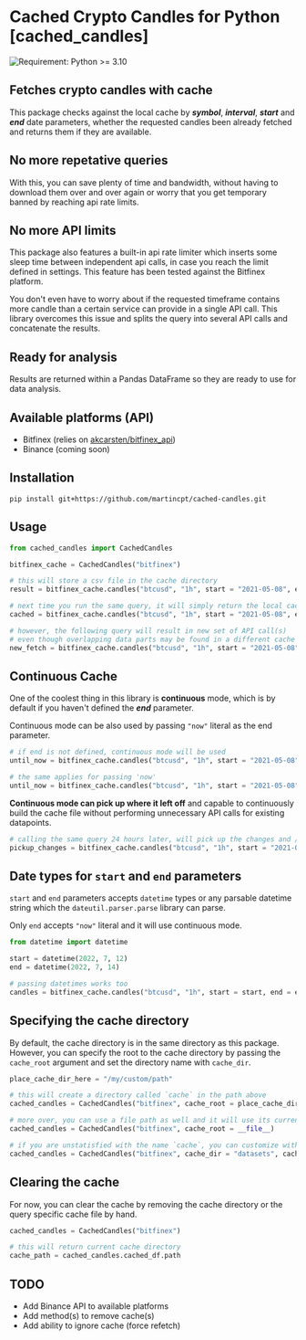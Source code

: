 # Cached Crypto Candles for Python [cached_candles]

![Requirement: Python >= 3.10](https://img.shields.io/badge/Python-%3E%3D%203.10-blue)

## Fetches crypto candles with cache

This package checks against the local cache by ***symbol***, ***interval***, ***start*** and ***end*** date parameters, whether the requested candles been already fetched and returns them if they are available. 

## No more repetative queries

With this, you can save plenty of time and bandwidth, without having to download them over and over again or worry that you get temporary banned by reaching api rate limits.

## No more API limits

This package also features a built-in api rate limiter which inserts some sleep time between independent api calls, in case you reach the limit defined in settings. This feature has been tested against the Bitfinex platform.

You don't even have to worry about if the requested timeframe contains more candle than a certain service can provide in a single API call. This library overcomes this issue and splits the query into several API calls and concatenate the results.

## Ready for analysis

Results are returned within a Pandas DataFrame so they are ready to use for data analysis.

## Available platforms (API)
- Bitfinex (relies on [akcarsten/bitfinex_api](https://github.com/akcarsten/bitfinex_api))
- Binance (coming soon)

## Installation

```
pip install git+https://github.com/martincpt/cached-candles.git
```

## Usage
```python
from cached_candles import CachedCandles

bitfinex_cache = CachedCandles("bitfinex")

# this will store a csv file in the cache directory 
result = bitfinex_cache.candles("btcusd", "1h", start = "2021-05-08", end = "2021-05-15")

# next time you run the same query, it will simply return the local cache
cached = bitfinex_cache.candles("btcusd", "1h", start = "2021-05-08", end = "2021-05-15")

# however, the following query will result in new set of API call(s)
# even though overlapping data parts may be found in a different cache files
new_fetch = bitfinex_cache.candles("btcusd", "1h", start = "2021-05-08", end = "2021-05-16")
```

## Continuous Cache
One of the coolest thing in this library is **continuous** mode, which is by default if you haven't defined the ***end*** parameter.

Continuous mode can be also used by passing `"now"` literal as the end parameter.
```python
# if end is not defined, continuous mode will be used
until_now = bitfinex_cache.candles("btcusd", "1h", start = "2021-05-08")

# the same applies for passing 'now'
until_now = bitfinex_cache.candles("btcusd", "1h", start = "2021-05-08", end = "now")
```

**Continuous mode can pick up where it left off** and capable to continuously build the cache file without performing unnecessary API calls for existing datapoints.

```python
# calling the same query 24 hours later, will pick up the changes and / or any new candles only
pickup_changes = bitfinex_cache.candles("btcusd", "1h", start = "2021-05-08", end = "now")
```

## Date types for `start` and `end` parameters
`start` and `end` parameters accepts `datetime` types or any parsable datetime string which the `dateutil.parser.parse` library can parse.

Only `end` accepts `"now"` literal and it will use continuous mode.

```python
from datetime import datetime

start = datetime(2022, 7, 12)
end = datetime(2022, 7, 14)

# passing datetimes works too
candles = bitfinex_cache.candles("btcusd", "1h", start = start, end = end)
```

## Specifying the cache directory

By default, the cache directory is in the same directory as this package. However, you can specify the root to the cache directory by passing the `cache_root` argument and set the directory name with `cache_dir`.

```python
place_cache_dir_here = "/my/custom/path"

# this will create a directory called `cache` in the path above
cached_candles = CachedCandles("bitfinex", cache_root = place_cache_dir_here)

# more over, you can use a file path as well and it will use its current directory
cached_candles = CachedCandles("bitfinex", cache_root = __file__)

# if you are unstatisfied with the name `cache`, you can customize with `cache_dir`
cached_candles = CachedCandles("bitfinex", cache_dir = "datasets", cache_root = __file__)
```

## Clearing the cache

For now, you can clear the cache by removing the cache directory or the query specific cache file by hand.

```python
cached_candles = CachedCandles("bitfinex")

# this will return current cache directory
cache_path = cached_candles.cached_df.path
```

## TODO
- Add Binance API to available platforms
- Add method(s) to remove cache(s)
- Add ability to ignore cache (force refetch)
